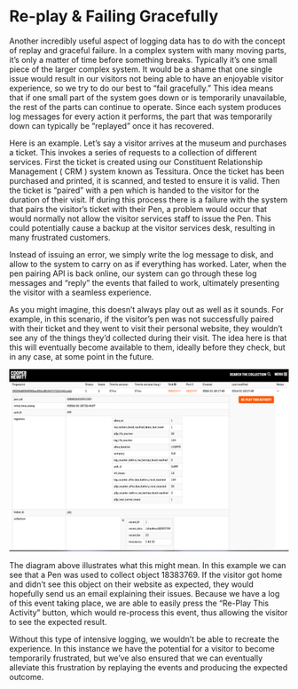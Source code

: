 # Re-play & Failing Gracefully

Another incredibly useful aspect of logging data has to do with the concept of replay and graceful failure. In a complex system with many moving parts, it’s only a matter of time before something breaks. Typically it’s one small piece of the larger complex system. It would be a shame that one single issue would result in our visitors not being able to have an enjoyable visitor experience, so we try to do our best to “fail gracefully.” This idea means that if one small part of the system goes down or is temporarily unavailable, the rest of the parts can continue to operate. Since each system produces log messages for every action it performs, the part that was temporarily down can typically be “replayed” once it has recovered.

Here is an example. Let’s say a visitor arrives at the museum and purchases a ticket. This invokes a series of requests to a collection of different services. First the ticket is created using our Constituent Relationship Management ( CRM ) system known as Tessitura.  Once the ticket has been purchased and printed, it is scanned, and tested to ensure it is valid. Then the ticket is “paired” with a pen which is handed to the visitor for the duration of their visit. If during this process there is a failure with the system that pairs the visitor’s ticket with their Pen, a problem would occur that would normally not allow the visitor services staff to issue the Pen. This could potentially cause a backup at the visitor services desk, resulting in many frustrated customers.

Instead of issuing an error, we simply write the log message to disk, and allow to the system to carry on as if everything has worked. Later, when the pen pairing API is back online, our system can go through these log messages and “reply” the events that failed to work, ultimately presenting the visitor with a seamless experience.

As you might imagine, this doesn’t always play out as well as it sounds. For example, in this scenario, if the visitor’s pen was not successfully paired with their ticket and they went to visit their personal website, they wouldn’t see any of the things they’d collected during their visit. The idea here is that this will eventually become available to them, ideally before they check, but in any case, at some point in the future.

![Diagram 07](images/diagram-07.png)

The diagram above illustrates what this might mean. In this example we can see that a Pen was used to collect object 18383769. If the visitor got home and didn’t see this object on their website as expected, they would hopefully send us an email explaining their issues. Because we have a log of this event taking place, we are able to easily press the “Re-Play This Activity” button, which would re-process this event, thus allowing the visitor to see the expected result.

Without this type of intensive logging, we wouldn’t be able to recreate the experience. In this instance we have the potential for a visitor to become temporarily frustrated, but we’ve also ensured that we can eventually alleviate this frustration by replaying the events and producing the expected outcome.